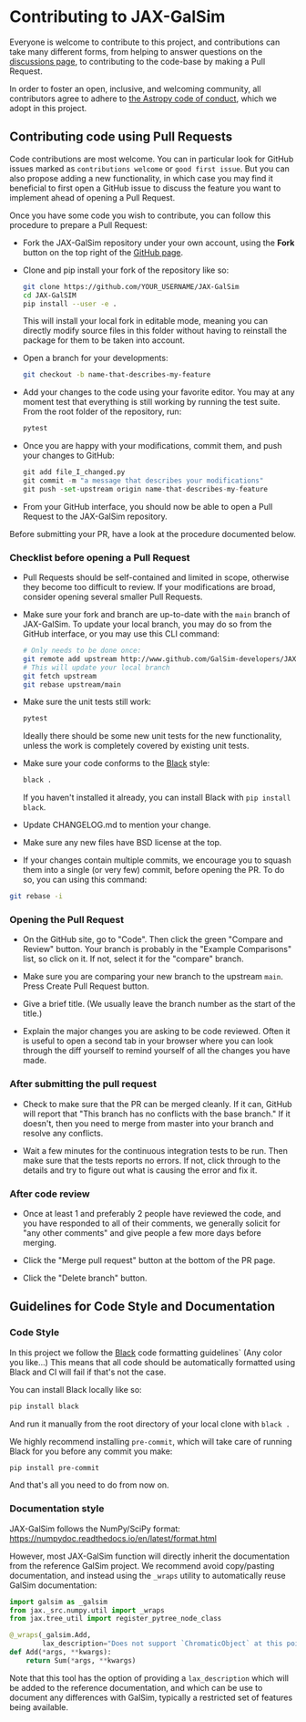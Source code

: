 # Contributing to JAX-GalSim

Everyone is welcome to contribute to this project, and contributions can take many different forms, from helping to answer questions on the [discussions page](https://github.com/GalSim-developers/JAX-GalSim/discussions), to contributing to the code-base by making a Pull Request.

In order to foster an open, inclusive, and welcoming community, all contributors agree to adhere to [the Astropy code of conduct](https://www.astropy.org/code_of_conduct.html), which we adopt in this project.


## Contributing code using Pull Requests

Code contributions are most welcome. You can in particular look for GitHub issues marked as `contributions welcome` or `good first issue`. But you can also propose adding a new functionality, in which case you may find it beneficial to first open a GitHub issue to discuss the feature you want to implement ahead of opening a Pull Request.


Once you have some code you wish to contribute, you can follow this procedure to prepare a Pull Request:

- Fork the JAX-GalSim repository under your own account, using the **Fork** button on the top right of the [GitHub page](https://github.com/GalSim-developers/JAX-GalSim).

- Clone and pip install your fork of the repository like so:
  ```bash
  git clone https://github.com/YOUR_USERNAME/JAX-GalSim
  cd JAX-GalSIM
  pip install --user -e .
  ```
  This will install your local fork in editable mode, meaning you can directly modify source files in this folder without having to reinstall the package for them to be taken into account.

- Open a branch for your developments:
  ```bash
  git checkout -b name-that-describes-my-feature
  ```

- Add your changes to the code using your favorite editor. You may at any moment test that everything is still working by running the test suite. From the root folder of the repository, run:
  ```bash
  pytest
  ```

- Once you are happy with your modifications, commit them, and push your changes to GitHub:
  ```python
  git add file_I_changed.py
  git commit -m "a message that describes your modifications"
  git push -set-upstream origin name-that-describes-my-feature
  ```

- From your GitHub interface, you should now be able to open a Pull Request to the JAX-GalSim repository. 

Before submitting your PR, have a look at the procedure documented below.

### Checklist before opening a Pull Request

- Pull Requests should be self-contained and limited in scope, otherwise they become too difficult to review. If your modifications are broad, consider opening several smaller Pull Requests.

- Make sure your fork and branch are up-to-date with the `main` branch of JAX-GalSim. To update your local branch, you may do so from the GitHub interface, or you may use this CLI command:
  ```bash
  # Only needs to be done once:
  git remote add upstream http://www.github.com/GalSim-developers/JAX-GalSim
  # This will update your local branch
  git fetch upstream
  git rebase upstream/main
  ```

- Make sure the unit tests still work:
  ```bash
  pytest
  ```
  Ideally there should be some new unit tests for the new functionality, unless the work is completely covered by existing unit tests.

- Make sure your code conforms to the [Black](https://github.com/psf/black) style:
  ```bash
  black .
  ```
  If you haven't installed it already, you can install Black with `pip install black`.

- Update CHANGELOG.md to mention your change.

- Make sure any new files have BSD license at the top.

- If your changes contain multiple commits, we encourage you to squash them into a single (or very few) commit, before opening the PR. To do so, you can using this command:
```bash
git rebase -i
```

### Opening the Pull Request

- On the GitHub site, go to "Code". Then click the green "Compare and Review" button. Your branch is probably in the "Example Comparisons" list, so click on it. If not, select it for the "compare" branch.

- Make sure you are comparing your new branch to the upstream `main`. Press Create Pull Request button.

- Give a brief title. (We usually leave the branch number as the start of the title.)

- Explain the major changes you are asking to be code reviewed. Often it is useful to open a second tab in your browser where you can look through the diff yourself to remind yourself of all the changes you have made.

### After submitting the pull request

- Check to make sure that the PR can be merged cleanly. If it can, GitHub will report that "This branch has no conflicts with the base branch." If it doesn't, then you need to merge from master into your branch and resolve any conflicts.

- Wait a few minutes for the continuous integration tests to be run. Then make sure that the tests reports no errors. If not, click through to the details and try to figure out what is causing the error and fix it.

### After code review

- Once at least 1 and preferably 2 people have reviewed the code, and you have responded to all of their comments, we generally solicit for "any other comments" and give people a few more days before merging.

- Click the "Merge pull request" button at the bottom of the PR page.

- Click the "Delete branch" button.

## Guidelines for Code Style and Documentation

### Code Style

In this project we follow the [Black](https://github.com/psf/black) code formatting guidelines` (Any color you like...) This means that all code should be automatically formatted using Black and CI will fail if that's not the case. 

You can install Black locally like so:
```bash
pip install black 
```
And run it manually from the root directory of your local clone with `black .`

We highly recommend installing `pre-commit`, which will take care of running Black for you before any commit you make:
```bash
pip install pre-commit
```
And that's all you need to do from now on.


### Documentation style

JAX-GalSim follows the NumPy/SciPy format: https://numpydoc.readthedocs.io/en/latest/format.html

However, most JAX-GalSim function will directly inherit the documentation from the reference GalSim project. We recommend avoid copy/pasting documentation, and instead using the `_wraps` utility to automatically reuse GalSim documentation:

```python
import galsim as _galsim
from jax._src.numpy.util import _wraps
from jax.tree_util import register_pytree_node_class

@_wraps(_galsim.Add, 
        lax_description="Does not support `ChromaticObject` at this point.")
def Add(*args, **kwargs):
    return Sum(*args, **kwargs)
```

Note that this tool has the option of providing a `lax_description` which will be added to the reference documentation, and which can be use to document any differences with GalSim, typically a restricted set of features being available.
